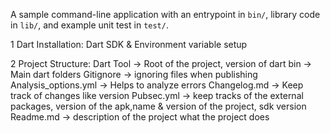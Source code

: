 A sample command-line application with an entrypoint in `bin/`, library code
in `lib/`, and example unit test in `test/`.



1 Dart Installation:  Dart SDK & Environment variable setup

2 Project Structure: 
   Dart Tool → Root of the project, version of dart
   bin → Main dart folders
   Gitignore → ignoring files when publishing 
   Analysis_options.yml → Helps to analyze  errors
   Changelog.md → Keep track of changes like version
   Pubsec.yml → keep tracks of the external packages, version of the apk,name & version of the project, sdk version 
   Readme.md → description of the project what the project does
